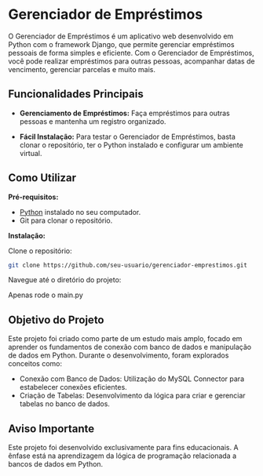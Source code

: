 

# Gerenciador de Empréstimos


O Gerenciador de Empréstimos é um aplicativo web desenvolvido em Python com o framework Django, que permite gerenciar empréstimos pessoais de forma simples e eficiente. Com o Gerenciador de Empréstimos, você pode realizar empréstimos para outras pessoas, acompanhar datas de vencimento, gerenciar parcelas e muito mais.

## Funcionalidades Principais

- **Gerenciamento de Empréstimos:** Faça empréstimos para outras pessoas e mantenha um registro organizado.

- **Fácil Instalação:** Para testar o Gerenciador de Empréstimos, basta clonar o repositório, ter o Python instalado e configurar um ambiente virtual.

## Como Utilizar

**Pré-requisitos:**

- [Python](https://www.python.org/) instalado no seu computador.
- Git para clonar o repositório.

**Instalação:**

Clone o repositório:

```bash
git clone https://github.com/seu-usuario/gerenciador-emprestimos.git
```

Navegue até o diretório do projeto:

Apenas rode o main.py

## Objetivo do Projeto

Este projeto foi criado como parte de um estudo mais amplo, focado em aprender os fundamentos de conexão com banco de dados e manipulação de dados em Python. Durante o desenvolvimento, foram explorados conceitos como:

- Conexão com Banco de Dados: Utilização do MySQL Connector para estabelecer conexões eficientes.
- Criação de Tabelas: Desenvolvimento da lógica para criar e gerenciar tabelas no banco de dados.

## Aviso Importante

Este projeto foi desenvolvido exclusivamente para fins educacionais. A ênfase está na aprendizagem da lógica de programação relacionada a bancos de dados em Python.

